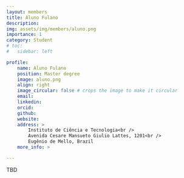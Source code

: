 ```yaml
---
layout: members
title: Aluno Fulano
description: 
img: assets/img/members/aluno.png
importance: 1
category: Student
# toc:
#   sidebar: left

profile:
    name: Aluno Fulano
    position: Master degree
    image: aluno.png
    align: right
    image_circular: false # crops the image to make it circular
    email: 
    linkedin: 
    orcid: 
    github: 
    website:
    address: >
        Instituto de Ciência e Tecnologia<br />
        Avenida Cesare Mansueto Giulio Lattes, 1201<br />
        Eugênio de Mello, Brazil
    more_info: >

---
```


TBD
